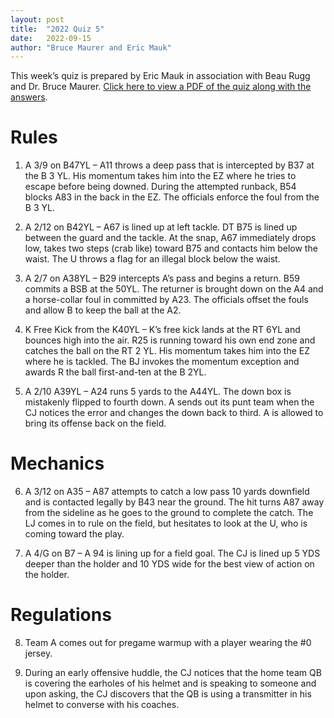 ```yaml
---
layout: post
title:  "2022 Quiz 5"
date:   2022-09-15
author: "Bruce Maurer and Eric Mauk"
---
```


This week’s quiz is prepared by Eric Mauk in association with Beau Rugg
and Dr. Bruce Maurer. [Click here to view a PDF of the quiz along with the
answers](https://storage.googleapis.com/ohsaa-websites/quizzes/2022/2022-quiz-5.pdf).

<!--more-->

# Rules

1. A 3/9 on B47YL – A11 throws a deep pass that is intercepted by B37 at the B 3 YL. His momentum takes him into the EZ where he tries to escape before being downed. During the attempted runback, B54 blocks A83 in the back in the EZ. The officials enforce the foul from the B 3 YL.

2. A 2/12 on B42YL – A67 is lined up at left tackle. DT B75 is lined up between the guard and the tackle. At the snap, A67 immediately drops low, takes two steps (crab like) toward B75 and contacts him below the waist. The U throws a flag for an illegal block below the waist.

3. A 2/7 on A38YL – B29 intercepts A’s pass and begins a return. B59 commits a BSB at the 50YL. The returner is brought down on the A4 and a horse-collar foul in committed by A23. The officials offset the fouls and allow B to keep the ball at the A2.

4. K Free Kick from the K40YL – K’s free kick lands at the RT 6YL and bounces high into the air. R25 is running toward his own end zone and catches the ball on the RT 2 YL. His momentum takes him into the EZ where he is tackled. The BJ invokes the momentum exception and awards R the ball first-and-ten at the B 2YL. 

5. A 2/10 A39YL – A24 runs 5 yards to the A44YL. The down box is mistakenly flipped to fourth down. A sends out its punt team when the CJ notices the error and changes the down back to third. A is allowed to bring its offense back on the field.

# Mechanics

6. A 3/12 on A35 – A87 attempts to catch a low pass 10 yards downfield and is contacted legally by B43 near the ground. The hit turns A87 away from the sideline as he goes to the ground to complete the catch. The LJ comes in to rule on the field, but hesitates to look at the U, who is coming toward the play.

7. A 4/G on B7 – A 94 is lining up for a field goal. The CJ is lined up 5 YDS deeper than the holder and 10 YDS wide for the best view of action on the holder.

# Regulations

8. Team A comes out for pregame warmup with a player wearing the #0 jersey.

9. During an early offensive huddle, the CJ notices that the home team QB is covering the earholes of his helmet and is speaking to someone and upon asking, the CJ discovers that the QB is using a transmitter in his helmet to converse with his coaches.